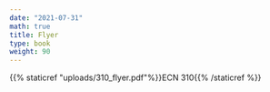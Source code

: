 ```yaml
---
date: "2021-07-31"
math: true
title: Flyer
type: book
weight: 90
---
```



{{% staticref "uploads/310_flyer.pdf"%}}ECN 310{{% /staticref %}}
